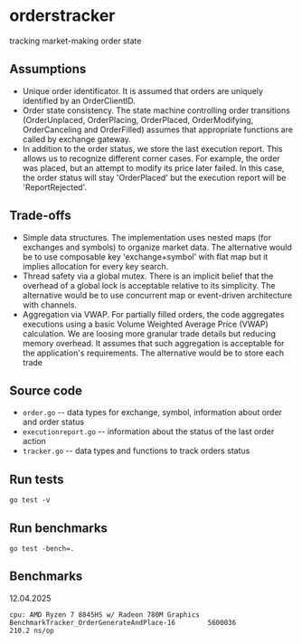 # orderstracker

tracking market-making order state


## Assumptions

- Unique order identificator. It is assumed that orders are uniquely identified by an OrderClientID.
- Order state consistency. The state machine controlling order transitions (OrderUnplaced, OrderPlacing, OrderPlaced, OrderModifying, OrderCanceling and OrderFilled) assumes that appropriate functions are called by exchange gateway.
- In addition to the order status, we store the last execution report. This allows us to recognize different corner cases. For example, the order was placed, but an attempt to modify its price later failed. In this case, the order status will stay 'OrderPlaced' but the execution report will be 'ReportRejected'.


## Trade-offs

- Simple data structures. The implementation uses nested maps (for exchanges and symbols) to organize market data. The alternative would be to use composable key 'exchange+symbol' with flat map but it implies allocation for every key search.
- Thread safety via a global mutex. There is an implicit belief that the overhead of a global lock is acceptable relative to its simplicity. The alternative would be to use concurrent map or event-driven architecture with channels.
- Aggregation via VWAP. For partially filled orders, the code aggregates executions using a basic Volume Weighted Average Price (VWAP) calculation. We are loosing more granular trade details but reducing memory overhead. It assumes that such aggregation is acceptable for the application's requirements. The alternative would be to store each trade


## Source code

- `order.go` -- data types for exchange, symbol, information about order and order status
- `executionreport.go` -- information about the status of the last order action
- `tracker.go` -- data types and functions to track orders status

## Run tests

```shell
go test -v
```

## Run benchmarks

```shell
go test -bench=.
```

## Benchmarks

12.04.2025
```
cpu: AMD Ryzen 7 8845HS w/ Radeon 780M Graphics
BenchmarkTracker_OrderGenerateAndPlace-16        5600036               210.2 ns/op
```
